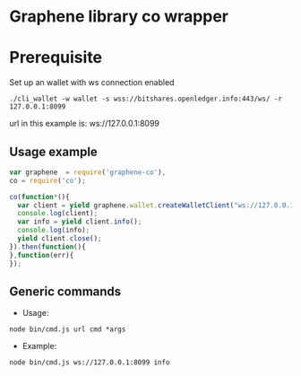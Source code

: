 # Graphene library co wrapper

# Prerequisite

Set up an wallet with ws connection enabled
```
./cli_wallet -w wallet -s wss://bitshares.openledger.info:443/ws/ -r 127.0.0.1:8099
```
url in this example is: ws://127.0.0.1:8099

Usage example
------------
```js
var graphene  = require('graphene-co'),
co = require('co');

co(function*(){
  var client = yield graphene.wallet.createWalletClient("ws://127.0.0.1:8099");
  console.log(client);
  var info = yield client.info();
  console.log(info);
  yield client.close();
}).then(function(){
},function(err){
});
```

Generic commands
----------

* Usage:
```
node bin/cmd.js url cmd *args
```

* Example:
```
node bin/cmd.js ws://127.0.0.1:8099 info
```
